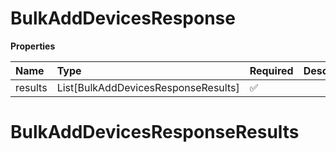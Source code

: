 # BulkAddDevicesResponse

**Properties**

| Name    | Type                                | Required | Description |
| :------ | :---------------------------------- | :------- | :---------- |
| results | List[BulkAddDevicesResponseResults] | ✅       |             |

# BulkAddDevicesResponseResults

<!-- This file was generated by liblab | https://liblab.com/ -->
